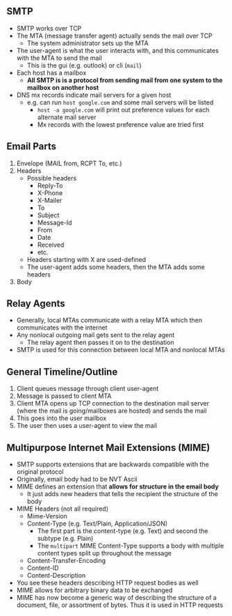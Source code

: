 ## SMTP

- SMTP works over TCP
- The MTA (message transfer agent) actually sends the mail over TCP
  - The system administrator sets up the MTA
- The user-agent is what the user interacts with, and this communicates with the MTA to send the mail
  - This is the gui (e.g. outlook) or cli (`mail`)
- Each host has a mailbox
  - **All SMTP is is a protocol from sending mail from one system to the mailbox on another host**
- DNS mx records indicate mail servers for a given host
  - e.g. can run `host google.com` and some mail servers will be listed
    - `host -a google.com` will print out preference values for each alternate mail server
    - Mx records with the lowest preference value are tried first

## Email Parts

1. Envelope (MAIL from, RCPT To, etc.)
2. Headers
   - Possible headers
     - Reply-To
     - X-Phone
     - X-Mailer
     - To
     - Subject
     - Message-Id
     - From
     - Date
     - Received
     - etc.
   - Headers starting with X are used-defined
   - The user-agent adds some headers, then the MTA adds some headers
3. Body

## Relay Agents

- Generally, local MTAs communicate with a relay MTA which then communicates with the internet
- Any nonlocal outgoing mail gets sent to the relay agent
  - The relay agent then passes it on to the destination
- SMTP is used for this connection between local MTA and nonlocal MTAs

## General Timeline/Outline

1. Client queues message through client user-agent
2. Message is passed to client MTA
3. Client MTA opens up TCP connection to the destination mail server (where the mail is going/mailboxes are hosted) and sends the mail
4. This goes into the user mailbox
5. The user then uses a user-agent to view the mail

## Multipurpose Internet Mail Extensions (MIME)

- SMTP supports extensions that are backwards compatible with the original protocol
- Originally, email body had to be NVT Ascii
- MIME defines an extension that **allows for structure in the email body**
  - It just adds new headers that tells the recipient the structure of the body
- MIME Headers (not all required)
  - Mime-Version
  - Content-Type (e.g. Text/Plain, Application/JSON)
    - The first part is the content-type (e.g. Text) and second the subtype (e.g. Plain)
    - The `multipart` MIME Content-Type supports a body with multiple content types split up throughout the message
  - Content-Transfer-Encoding
  - Content-ID
  - Content-Description
- You see these headers describing HTTP request bodies as well
- MIME allows for arbitrary binary data to be exchanged
- MIME has now become a generic way of describing the structure of a document, file, or assortment of bytes. Thus it is used in HTTP requests
